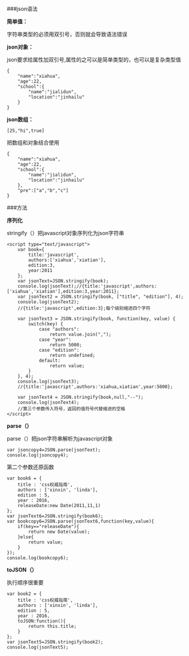 ###json语法

**简单值：**

字符串类型的必须用双引号，否则就会导致语法错误

**json对象：**

json要求给属性加双引号,属性的之可以是简单类型的，也可以是复杂类型值

	{
		"name":"xiahua",
		"age":22,
		"school":{
			"name":"jialidun",
			"location":"jinhailu"
		}
	}

**json数组：**

	[25,"hi",true]

把数组和对象结合使用

	{
		"name":"xiahua",
		"age":22,
		"school":{
			"name":"jialidun",
			"location":"jinhailu"
		},
		"pre":["a","b","c"]
	}

###方法

**序列化**

stringify（）把javascript对象序列化为json字符串

	<script type="text/javascript">
		var book={
			title:'javascript',
			authors:['xiahua','xiatian'],
			edition:3,
			year:2011
		};
		var jsonText=JSON.stringify(book);
		console.log(jsonText);//{title:'javascript',authors:['xiahua','xiatian'],edition:3,year:2011};
		var jsonText2 = JSON.stringify(book, ["title", "edition"], 4);
        console.log(jsonText2);
        //{title:'javascript',edition:3};每个级别缩进四个字符

        var jsonText3 = JSON.stringify(book, function(key, value) {
            switch(key) {
                case "authors":
                    return value.join(",");
                case "year":
                    return 5000;
                case "edition":
                    return undefined;
                default:
                    return value;
            }
        }, 4);
        console.log(jsonText3);
        //{title:'javascript',authors:'xiahua,xiatian',year:5000};

        var jsonText4 = JSON.stringify(book,null,"--");
        console.log(jsonText4);
        //第三个参数传入符号，返回的值符号代替缩进的空格
	</script>

**parse（）**

parse（）把json字符串解析为javascript对象

	var jsoncopy4=JSON.parse(jsonText);
    console.log(jsoncopy4);

第二个参数还原函数

	var book6 = {
        title : 'css权威指南',
        authors : ['xinxin', 'linda'],
        edition : 5,
        year : 2016,
        releaseDate:new Date(2011,11,1)
    };
    var jsonText6=JSON.stringify(book6);
    var bookcopy6=JSON.parse(jsonText6,function(key,value){
    	if(key=="releaseDate"){
    		return new Date(value);
    	}else{
    		return value;
    	}
    });
    console.log(bookcopy6);

**toJSON（）**

执行顺序很重要

	var book2 = {
        title : 'css权威指南',
        authors : ['xinxin', 'linda'],
        edition : 5,
        year : 2016,
        toJSON:function(){
        	return this.title;
        }
    };
    var jsonText5=JSON.stringify(book2);
    console.log(jsonText5);